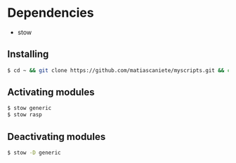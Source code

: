 # Dependencies

- stow

## Installing

```sh
$ cd ~ && git clone https://github.com/matiascaniete/myscripts.git && cd ~/myscripts
```

## Activating modules

```sh
$ stow generic
$ stow rasp
```

## Deactivating modules

```sh
$ stow -D generic
```
